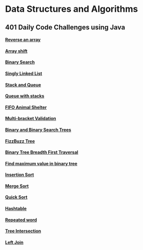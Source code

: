 # Data Structures and Algorithms

## 401 Daily Code Challenges using Java
#### [Reverse an array](https://github.com/joriefernandez/data-structures-and-algorithms/tree/master/code-challenges/ReverseArray/src)
#### [Array shift](https://github.com/joriefernandez/data-structures-and-algorithms/tree/master/challenges-401/ArrayShift)
#### [Binary Search](https://github.com/joriefernandez/data-structures-and-algorithms/tree/master/challenges-401/binarySearch)
#### [Singly Linked List](https://github.com/joriefernandez/data-structures-and-algorithms/tree/master/challenges-401/linkedlist)
#### [Stack and Queue](https://github.com/joriefernandez/data-structures-and-algorithms/blob/master/challenges-401/data-structures/STACK_QUEUE_README.MD)
#### [Queue with stacks](https://github.com/joriefernandez/data-structures-and-algorithms/blob/master/challenges-401/data-structures/PSEUDOQUEUE_README.md)
#### [FIFO Animal Shelter](https://github.com/joriefernandez/data-structures-and-algorithms/blob/master/challenges-401/data-structures/ANIMALSHELTER_README.md)
#### [Multi-bracket Validation](https://github.com/joriefernandez/data-structures-and-algorithms/blob/master/challenges-401/data-structures/MULTIBRACKETVALIDATION_README.md)
#### [Binary and Binary Search Trees](https://github.com/joriefernandez/data-structures-and-algorithms/blob/master/challenges-401/data-structures/TREE_README.md)
#### [FizzBuzz Tree](https://github.com/joriefernandez/data-structures-and-algorithms/blob/master/challenges-401/data-structures/FIZZBUZZTREE_README.md)
#### [Binary Tree Breadth First Traversal](https://github.com/joriefernandez/data-structures-and-algorithms/blob/master/challenges-401/data-structures/TREE_README.md)
#### [Find maximum value in binary tree](https://github.com/joriefernandez/data-structures-and-algorithms/blob/master/challenges-401/data-structures/TREE_README.md)
#### [Insertion Sort](https://github.com/joriefernandez/data-structures-and-algorithms/blob/master/challenges-401/data-structures/LECTURE_NOTES.md)
#### [Merge Sort](https://github.com/joriefernandez/data-structures-and-algorithms/blob/master/challenges-401/data-structures/MERGESORT_LECTURE_NOTES.md)
#### [Quick Sort](https://github.com/joriefernandez/data-structures-and-algorithms/blob/master/challenges-401/data-structures/QUICKSORT_LECTURE_NOTES.md)
#### [Hashtable](https://github.com/joriefernandez/data-structures-and-algorithms/blob/master/challenges-401/data-structures/HASHTABLE_README.md)
#### [Repeated word](https://github.com/joriefernandez/data-structures-and-algorithms/blob/master/challenges-401/data-structures/REPEATED_WORD_README.md)
#### [Tree Intersection](https://github.com/joriefernandez/data-structures-and-algorithms/blob/tree_intersection/challenges-401/data-structures/TREE_INTERSECTION_README.md)
#### [Left Join](https://github.com/joriefernandez/data-structures-and-algorithms/blob/master/challenges-401/data-structures/LEFTJOIN_README.md)


